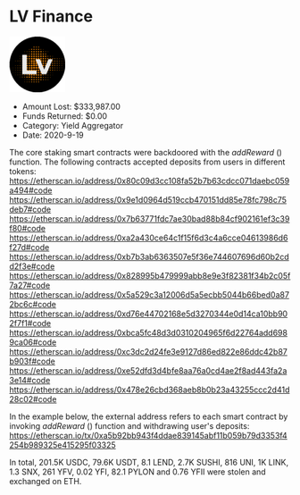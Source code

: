 # LV Finance
![LV Finance](/rektimages/LV-Finance.png)
- Amount Lost: $333,987.00
- Funds Returned: $0.00
- Category: Yield Aggregator
- Date: 2020-9-19

The core staking smart contracts were backdoored with the _addReward_ () function. The following contracts accepted deposits from users in different tokens:  
https://etherscan.io/address/0x80c09d3cc108fa52b7b63cdcc071daebc059a494#code  
https://etherscan.io/address/0x9e1d0964d519ccb470151dd85e78fc798c75deb7#code  
https://etherscan.io/address/0x7b63771fdc7ae30bad88b84cf902161ef3c39f80#code  
https://etherscan.io/address/0xa2a430ce64c1f15f6d3c4a6cce04613986d6f27d#code  
https://etherscan.io/address/0xb7b3ab6363507e5f36e744607696d60b2cdd2f3e#code  
https://etherscan.io/address/0x828995b479999abb8e9e3f82381f34b2c05f7a27#code  
https://etherscan.io/address/0x5a529c3a12006d5a5ecbb5044b66bed0a872bc6c#code  
https://etherscan.io/address/0xd76e44702168e5d3270344e0d14ca10bb902f7f1#code  
https://etherscan.io/address/0xbca5fc48d3d0310204965f6d22764add6989ca06#code  
https://etherscan.io/address/0xc3dc2d24fe3e9127d86ed822e86ddc42b87b903f#code  
https://etherscan.io/address/0xe52dfd3d4bfe8aa76a0cd4ae2f8ad443fa2a3e14#code  
https://etherscan.io/address/0x478e26cbd368aeb8b0b23a43255ccc2d41d28c02#code  
  
In the example below, the external address refers to each smart contract by invoking _addReward_ () function and withdrawing user's deposits:  
https://etherscan.io/tx/0xa5b92bb943f4ddae839145abf11b059b79d3353f4254b989325e415295f03325  
  
In total, 201.5K USDC, 79.6K USDT, 8.1 LEND, 2.7K SUSHI, 816 UNI, 1K LINK, 1.3 SNX, 261 YFV, 0.02 YFI, 82.1 PYLON and 0.76 YFII were stolen and exchanged on ETH.



